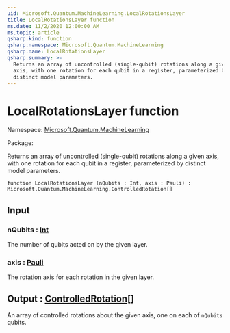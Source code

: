 ```yaml
---
uid: Microsoft.Quantum.MachineLearning.LocalRotationsLayer
title: LocalRotationsLayer function
ms.date: 11/2/2020 12:00:00 AM
ms.topic: article
qsharp.kind: function
qsharp.namespace: Microsoft.Quantum.MachineLearning
qsharp.name: LocalRotationsLayer
qsharp.summary: >-
  Returns an array of uncontrolled (single-qubit) rotations along a given
  axis, with one rotation for each qubit in a register, parameterized by
  distinct model parameters.
---
```


# LocalRotationsLayer function

Namespace: [Microsoft.Quantum.MachineLearning](xref:Microsoft.Quantum.MachineLearning)

Package: [](https://nuget.org/packages/)


Returns an array of uncontrolled (single-qubit) rotations along a givenaxis, with one rotation for each qubit in a register, parameterized bydistinct model parameters.

```qsharp
function LocalRotationsLayer (nQubits : Int, axis : Pauli) : Microsoft.Quantum.MachineLearning.ControlledRotation[]
```


## Input

### nQubits : [Int](xref:microsoft.quantum.lang-ref.int)

The number of qubits acted on by the given layer.


### axis : [Pauli](xref:microsoft.quantum.lang-ref.pauli)

The rotation axis for each rotation in the given layer.



## Output : [ControlledRotation](xref:Microsoft.Quantum.MachineLearning.ControlledRotation)[]

An array of controlled rotations about the given axis, one on each of`nQubits` qubits.